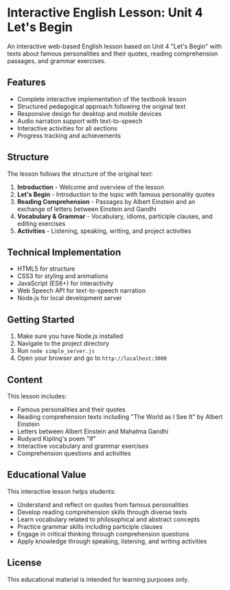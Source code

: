 # Interactive English Lesson: Unit 4 Let's Begin

An interactive web-based English lesson based on Unit 4 "Let's Begin" with texts about famous personalities and their quotes, reading comprehension passages, and grammar exercises.

## Features

- Complete interactive implementation of the textbook lesson
- Structured pedagogical approach following the original text
- Responsive design for desktop and mobile devices
- Audio narration support with text-to-speech
- Interactive activities for all sections
- Progress tracking and achievements

## Structure

The lesson follows the structure of the original text:

1. **Introduction** - Welcome and overview of the lesson
2. **Let's Begin** - Introduction to the topic with famous personality quotes
3. **Reading Comprehension** - Passages by Albert Einstein and an exchange of letters between Einstein and Gandhi
4. **Vocabulary & Grammar** - Vocabulary, idioms, participle clauses, and editing exercises
5. **Activities** - Listening, speaking, writing, and project activities

## Technical Implementation

- HTML5 for structure
- CSS3 for styling and animations
- JavaScript (ES6+) for interactivity
- Web Speech API for text-to-speech narration
- Node.js for local development server

## Getting Started

1. Make sure you have Node.js installed
2. Navigate to the project directory
3. Run `node simple_server.js`
4. Open your browser and go to `http://localhost:3000`

## Content

This lesson includes:

- Famous personalities and their quotes
- Reading comprehension texts including "The World as I See It" by Albert Einstein
- Letters between Albert Einstein and Mahatma Gandhi
- Rudyard Kipling's poem "If"
- Interactive vocabulary and grammar exercises
- Comprehension questions and activities

## Educational Value

This interactive lesson helps students:

- Understand and reflect on quotes from famous personalities
- Develop reading comprehension skills through diverse texts
- Learn vocabulary related to philosophical and abstract concepts
- Practice grammar skills including participle clauses
- Engage in critical thinking through comprehension questions
- Apply knowledge through speaking, listening, and writing activities

## License

This educational material is intended for learning purposes only.
